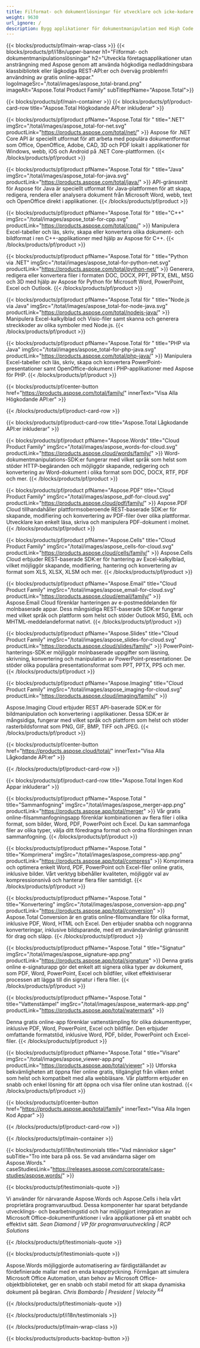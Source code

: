 ```yaml
---
title: Filformat- och dokumentlösningar för utvecklare och icke-kodare
weight: 9630
url_ignore: /
description: Bygg applikationer för dokumentmanipulation med High Code eller Low Code-API:er, eller använd helt enkelt plattformsoberoende appar för att visa, jämföra, inspektera eller konvertera över 100 filformat. Utforska Aspose, den ledande leverantören av API:er för dokumenthantering och mjukvarulösningar.
---
```


{{< blocks/products/pf/main-wrap-class >}}
{{< blocks/products/pf/i18n/upper-banner h1="Filformat- och dokumentmanipulationslösningar" h2="Utveckla företagsapplikationer utan ansträngning med Aspose genom att använda högkodiga nedladdningsbara klassbibliotek eller lågkodiga REST-API:er och överväg problemfri användning av gratis online-appar." logoImageSrc="/total/images/aspose_total-brand.png" imageAlt="Aspose.Total Product Family" subTitlepfName="Aspose.Total">}}

{{< blocks/products/pf/main-container >}}
{{< blocks/products/pf/product-card-row title="Aspose.Total Högkodande API:er inkluderar" >}}

{{< blocks/products/pf/product pfName="Aspose.Total för " title=".NET" imgSrc="/total/images/aspose_total-for-net.svg" productLink="https://products.aspose.com/total/net/" >}}
Aspose för .NET Core API är speciellt utformat för att arbeta med populära dokumentformat som Office, OpenOffice, Adobe, CAD, 3D och PDF lokalt i applikationer för Windows, webb, iOS och Android på .NET Core-plattformen.
{{< /blocks/products/pf/product >}}

{{< blocks/products/pf/product pfName="Aspose.Total för " title="Java" imgSrc="/total/images/aspose_total-for-java.svg" productLink="https://products.aspose.com/total/java/" >}}
API-gränssnitt för Aspose för Java är speciellt utformat för Java-plattformen för att skapa, redigera, rendera eller analysera dokument från Microsoft Word, webb, text och OpenOffice direkt i applikationer.
{{< /blocks/products/pf/product >}}

{{< blocks/products/pf/product pfName="Aspose.Total för " title="C++" imgSrc="/total/images/aspose_total-for-cpp.svg" productLink="https://products.aspose.com/total/cpp/" >}}
Manipulera Excel-tabeller och läs, skriv, skapa eller konvertera olika dokument- och bildformat i ren C++-applikationer med hjälp av Aspose för C++.
{{< /blocks/products/pf/product >}}

{{< blocks/products/pf/product pfName="Aspose.Total för " title="Python via .NET" imgSrc="/total/images/aspose_total-for-python-net.svg" productLink="https://products.aspose.com/total/python-net/" >}}
Generera, redigera eller konvertera filer i formaten DOC, DOCX, PPT, PPTX, EML, MSG och 3D med hjälp av Aspose för Python för Microsoft Word, PowerPoint, Excel och Outlook.
{{< /blocks/products/pf/product >}}

{{< blocks/products/pf/product pfName="Aspose.Total för " title="Node.js via Java" imgSrc="/total/images/aspose_total-for-node-java.svg" productLink="https://products.aspose.com/total/nodejs-java/" >}}
Manipulera Excel-kalkylblad och Visio-filer samt skanna och generera streckkoder av olika symboler med Node.js.
{{< /blocks/products/pf/product >}}

{{< blocks/products/pf/product pfName="Aspose.Total för " title="PHP via Java" imgSrc="/total/images/aspose_total-for-php-java.svg" productLink="https://products.aspose.com/total/php-java/" >}}
Manipulera Excel-tabeller och läs, skriv, skapa och konvertera PowerPoint-presentationer samt OpenOffice-dokument i PHP-applikationer med Aspose för PHP.
{{< /blocks/products/pf/product >}}

{{< blocks/products/pf/center-button href="https://products.aspose.com/total/family/" innerText="Visa Alla Högkodande API:er" >}}

{{< /blocks/products/pf/product-card-row >}}

{{< blocks/products/pf/product-card-row title="Aspose.Total Lågkodande API:er inkluderar" >}}

{{< blocks/products/pf/product pfName="Aspose.Words" title="Cloud Product Family" imgSrc="/total/images/aspose_words-for-cloud.svg" productLink="https://products.aspose.cloud/words/family/" >}}
Word-dokumentmanipulations-SDK:er fungerar med vilket språk som helst som stöder HTTP-begäranden och möjliggör skapande, redigering och konvertering av Word-dokument i olika format som DOC, DOCX, RTF, PDF och mer.
{{< /blocks/products/pf/product >}}

{{< blocks/products/pf/product pfName="Aspose.PDF" title="Cloud Product Family" imgSrc="/total/images/aspose_pdf-for-cloud.svg" productLink="https://products.aspose.cloud/pdf/family/" >}}
Aspose.PDF Cloud tillhandahåller plattformsoberoende REST-baserade SDK:er för skapande, modifiering och konvertering av PDF-filer över olika plattformar. Utvecklare kan enkelt läsa, skriva och manipulera PDF-dokument i molnet.
{{< /blocks/products/pf/product >}}

{{< blocks/products/pf/product pfName="Aspose.Cells" title="Cloud Product Family" imgSrc="/total/images/aspose_cells-for-cloud.svg" productLink="https://products.aspose.cloud/cells/family/" >}}
Aspose.Cells Cloud erbjuder REST-baserade SDK:er för hantering av Excel-kalkylblad, vilket möjliggör skapande, modifiering, hantering och konvertering av format som XLS, XLSX, XLSM och mer.
{{< /blocks/products/pf/product >}}

{{< blocks/products/pf/product pfName="Aspose.Email" title="Cloud Product Family" imgSrc="/total/images/aspose_email-for-cloud.svg" productLink="https://products.aspose.cloud/email/family/" >}}
Aspose.Email Cloud förenklar hanteringen av e-postmeddelanden för molnbaserade appar. Dess mångsidiga REST-baserade SDK:er fungerar med vilket språk och plattform som helst och stöder Outlook MSG, EML och MHTML-meddelandeformat nativt.
{{< /blocks/products/pf/product >}}

{{< blocks/products/pf/product pfName="Aspose.Slides" title="Cloud Product Family" imgSrc="/total/images/aspose_slides-for-cloud.svg" productLink="https://products.aspose.cloud/slides/family/" >}}
PowerPoint-hanterings-SDK:er möjliggör molnbaserade uppgifter som läsning, skrivning, konvertering och manipulation av PowerPoint-presentationer. De stöder olika populära presentationsformat som PPT, PPTX, PPS och mer.
{{< /blocks/products/pf/product >}}

{{< blocks/products/pf/product pfName="Aspose.Imaging" title="Cloud Product Family" imgSrc="/total/images/aspose_imaging-for-cloud.svg" productLink="https://products.aspose.cloud/imaging/family/" >}}

Aspose.Imaging Cloud erbjuder REST API-baserade SDK:er för bildmanipulation och konvertering i applikationer. Dessa SDK:er är mångsidiga, fungerar med vilket språk och plattform som helst och stöder rasterbildsformat som PNG, GIF, BMP, TIFF och JPEG.
{{< /blocks/products/pf/product >}}

{{< blocks/products/pf/center-button href="https://products.aspose.cloud/total/" innerText="Visa Alla Lågkodande API:er" >}}

{{< /blocks/products/pf/product-card-row >}}

{{< blocks/products/pf/product-card-row title="Aspose.Total Ingen Kod Appar inkluderar" >}}

{{< blocks/products/pf/product pfName="Aspose.Total " title="Sammanfogning" imgSrc="/total/images/aspose_merger-app.png" productLink="https://products.aspose.app/total/merger" >}}
Vår gratis online-filsammanfogningsapp förenklar kombinationen av flera filer i olika format, som bilder, Word, PDF, PowerPoint och Excel. Du kan sammanfoga filer av olika typer, välja ditt föredragna format och ordna filordningen innan sammanfogning.
{{< /blocks/products/pf/product >}}

{{< blocks/products/pf/product pfName="Aspose.Total " title="Komprimera" imgSrc="/total/images/aspose_compress-app.png" productLink="https://products.aspose.app/total/compress" >}}
Komprimera och optimera enkelt Word, PDF, PowerPoint och Excel-filer online gratis, inklusive bilder. Vårt verktyg bibehåller kvaliteten, möjliggör val av kompressionsnivå och hanterar flera filer samtidigt.
{{< /blocks/products/pf/product >}}

{{< blocks/products/pf/product pfName="Aspose.Total " title="Konvertering" imgSrc="/total/images/aspose_conversion-app.png" productLink="https://products.aspose.app/total/conversion" >}}
Aspose.Total Conversion är en gratis online-filomvandlare för olika format, inklusive PDF, Word, HTML och Excel. Den erbjuder snabba och noggranna konverteringar, inklusive bildsparande, med ett användarvänligt gränssnitt för drag och släpp.
{{< /blocks/products/pf/product >}}

{{< blocks/products/pf/product pfName="Aspose.Total " title="Signatur" imgSrc="/total/images/aspose_signature-app.png" productLink="https://products.aspose.app/total/signature" >}}
Denna gratis online e-signaturapp gör det enkelt att signera olika typer av dokument, som PDF, Word, PowerPoint, Excel och bildfiler, vilket effektiviserar processen att lägga till din signatur i flera filer.
{{< /blocks/products/pf/product >}}

{{< blocks/products/pf/product pfName="Aspose.Total " title="Vattenstämpel" imgSrc="/total/images/aspose_watermark-app.png" productLink="https://products.aspose.app/total/watermark" >}}

Denna gratis online-app förenklar vattenstämpling för olika dokumenttyper, inklusive PDF, Word, PowerPoint, Excel och bildfiler. Den erbjuder omfattande formatstöd, inklusive Word, PDF, bilder, PowerPoint och Excel-filer.
{{< /blocks/products/pf/product >}}

{{< blocks/products/pf/product pfName="Aspose.Total " title="Visare" imgSrc="/total/images/aspose_viewer-app.png" productLink="https://products.aspose.app/total/viewer" >}}
Utforska bekvämligheten att öppna filer online gratis, tillgängligt från vilken enhet som helst och kompatibelt med alla webbläsare. Vår plattform erbjuder en snabb och enkel lösning för att öppna och visa filer online utan kostnad.
{{< /blocks/products/pf/product >}}

{{< blocks/products/pf/center-button href="https://products.aspose.app/total/family" innerText="Visa Alla Ingen Kod Appar" >}}

{{< /blocks/products/pf/product-card-row >}}

{{< /blocks/products/pf/main-container >}}

{{< blocks/products/pf/i18n/testimonials title="Vad människor säger" subTitle="Tro inte bara på oss. Se vad användarna säger om Aspose.Words." caseStudiesLink="https://releases.aspose.com/corporate/case-studies/aspose.words/" >}}

{{< blocks/products/pf/testimonials-quote >}}
<p class="first">
 Vi använder för närvarande Aspose.Words och Aspose.Cells i hela vårt proprietära programvaruutbud. Dessa komponenter har sparat betydande utvecklings- och bearbetningstid och har möjliggjort integration av Microsoft Office-dokumentfunktioner i våra applikationer på ett snabbt och effektivt sätt.
 <em>
  Sean Diamond | VP för programvaruutveckling | RCP Solutions
 </em>
</p>

{{< /blocks/products/pf/testimonials-quote >}}

{{< blocks/products/pf/testimonials-quote >}}
<p class="second">
 Aspose.Words möjliggjorde automatisering av färdigställandet av fördefinierade mallar med en enda knapptryckning. Förmågan att simulera Microsoft Office Automation, utan behov av Microsoft Office-objektbiblioteket, ger en snabb och stabil metod för att skapa dynamiska dokument på begäran.
 <em>
  Chris Bombardo | President | Velocity
  <sup>
   K4
  </sup>
 </em>
</p>

{{< /blocks/products/pf/testimonials-quote >}}

{{< /blocks/products/pf/i18n/testimonials >}}

{{< /blocks/products/pf/main-wrap-class >}}

{{< blocks/products/products-backtop-button >}}


